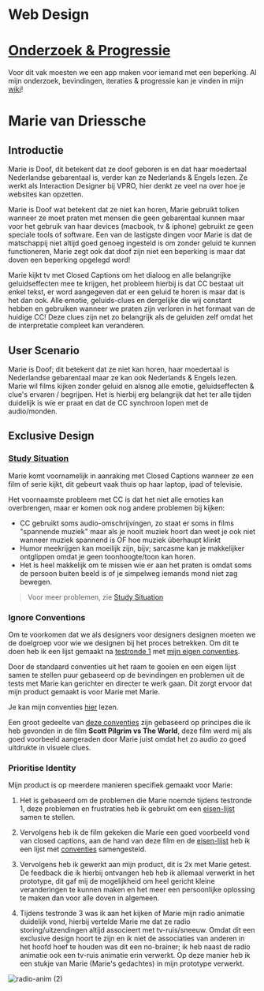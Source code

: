 # Web Design

# [Onderzoek & Progressie](https://github.com/WesselSmit/web-design-1920/wiki)

Voor dit vak moesten we een app maken voor iemand met een beperking. Al mijn onderzoek, bevindingen, iteraties & progressie kan je vinden in mijn [wiki]((https://github.com/WesselSmit/web-design-1920/wiki))!

# Marie van Driessche

## Introductie

Marie is Doof, dit betekent dat ze doof geboren is en dat haar moedertaal Nederlandse gebarentaal is, verder kan ze Nederlands & Engels lezen. Ze werkt als Interaction Designer bij VPRO, hier denkt ze veel na over hoe je websites kan opzetten. 

Marie is Doof wat betekent dat ze niet kan horen, Marie gebruikt tolken wanneer ze moet praten met mensen die geen gebarentaal kunnen maar voor het gebruik van haar devices (macbook, tv & iphone) gebruikt ze geen speciale tools of software. Een van de lastigste dingen voor Marie is dat de matschappij niet altijd goed genoeg ingesteld is om zonder geluid te kunnen functioneren, Marie zegt ook dat doof zijn niet een beperking is maar dat doven een beperking opgelegd word!

Marie kijkt tv met Closed Captions om het dialoog en alle belangrijke geluidseffecten mee te krijgen, het probleem hierbij is dat CC bestaat uit enkel tekst, er word aangegeven dat er een geluid te horen is maar dat is het dan ook. Alle emotie, geluids-clues en dergelijke die wij constant hebben en gebruiken wanneer we praten zijn verloren in het formaat van de huidige CC! Deze clues zijn net zo belangrijk als de geluiden zelf omdat het de interpretatie compleet kan veranderen.

## User Scenario

Marie is Doof; dit betekent dat ze niet kan horen, haar moedertaal is Nederlandse gebarentaal maar ze kan ook Nederlands & Engels lezen. Marie wil films kijken zonder geluid en alsnog alle emotie, geluidseffecten & clue's ervaren / begrijpen. Het is hierbij erg belangrijk dat het ter alle tijden duidelijk is wie er praat en dat de CC synchroon lopen met de audio/monden.

## Exclusive Design 

### [Study Situation](https://github.com/WesselSmit/web-design-1920/wiki/Study-Situation)

Marie komt voornamelijk in aanraking met Closed Captions wanneer ze een film of serie kijkt, dit gebeurt vaak thuis op haar laptop, ipad of televisie.

Het voornaamste probleem met CC is dat het niet alle emoties kan overbrengen, maar er komen ook nog andere problemen bij kijken:
* CC gebruikt soms audio-omschrijvingen, zo staat er soms in films "spannende muziek" maar als je nooit muziek hoort dan weet je ook niet wanneer muziek spannend is OF hoe muziek überhaupt klinkt
* Humor meekrijgen kan moeilijk zijn, bijv; sarcasme kan je makkelijker ontglippen omdat je geen toonhoogte/toon kan horen.
* Het is heel makkelijk om te missen wie er aan het praten is omdat soms de persoon buiten beeld is of je simpelweg iemands mond niet zag bewegen.

>Voor meer problemen, zie [Study Situation](https://github.com/WesselSmit/web-design-1920/wiki/Study-Situation)

### Ignore Conventions

Om te voorkomen dat we als designers voor designers designen moeten we de doelgroep voor wie we designen bij het proces betrekken. Om dit te doen heb ik een lijst gemaakt na [testronde 1](https://github.com/WesselSmit/web-design-1920/wiki/Testronde-1) met [mijn eigen conventies](https://github.com/WesselSmit/web-design-1920/wiki/Goede-CC-Principes).

Door de standaard conventies uit het raam te gooien en een eigen lijst samen te stellen puur gebaseerd op de bevindingen en problemen uit de tests met Marie kan gerichter en directer te werk gaan. Dit zorgt ervoor dat mijn product gemaakt is voor Marie met Marie.

Je kan mijn conventies [hier](https://github.com/WesselSmit/web-design-1920/wiki/Goede-CC-Principes) lezen.

Een groot gedeelte van [deze conventies](https://github.com/WesselSmit/web-design-1920/wiki/Goede-CC-Principes) zijn gebaseerd op principes die ik heb gevonden in de film **Scott Pilgrim vs The World**, deze film werd mij als goed voorbeeld aangeraden door Marie juist omdat het zo audio zo goed uitdrukte in visuele clues.

### Prioritise Identity

Mijn product is op meerdere manieren specifiek gemaakt voor Marie:

1. Het is gebaseerd om de problemen die Marie noemde tijdens testronde 1, deze problemen en frustraties heb ik gebruikt om een [eisen-lijst](https://github.com/WesselSmit/web-design-1920/wiki/Eisenlijst) samen te stellen.

2. Vervolgens heb ik de film gekeken die Marie een goed voorbeeld vond van closed captions, aan de hand van deze film en de [eisen-lijst](https://github.com/WesselSmit/web-design-1920/wiki/Eisenlijst) heb ik een lijst met [conventies](https://github.com/WesselSmit/web-design-1920/wiki/Goede-CC-Principes) samengesteld.

3. Vervolgens heb ik gewerkt aan mijn product, dit is 2x met Marie getest. De feedback die ik hierbij ontvangen heb heb ik allemaal verwerkt in het prototype, dit gaf mij de mogelijkheid om heel gericht kleine veranderingen te kunnen maken en het meer een persoonlijke oplossing te maken dan voor alle doven in algemeen.

4. Tijdens testronde 3 was ik aan het kijken of Marie mijn radio animatie duidelijk vond, hierbij vertelde Marie me dat ze radio storing/uitzendingen altijd associeert met tv-ruis/sneeuw. Omdat dit een exclusive design hoort te zijn en ik niet de associaties van anderen in het hoofd hoef te houden was dit een no-brainer; ik heb naast de radio animatie ook een tv-ruis animatie erin verwerkt. Op deze manier heb ik een stukje van Marie (Marie's gedachtes) in mijn prototype verwerkt.

![radio-anim (2)](https://user-images.githubusercontent.com/45405413/81067909-bee8cb00-8edf-11ea-89af-d490993a7463.gif)
